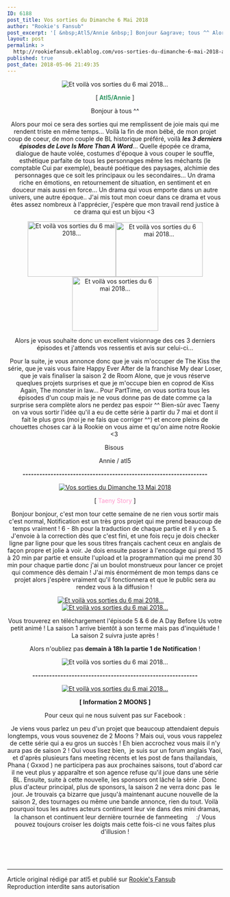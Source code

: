 ```yaml
---
ID: 6188
post_title: Vos sorties du Dimanche 6 Mai 2018
author: "Rookie's Fansub"
post_excerpt: '[ &nbsp;Atl5/Annie &nbsp;] Bonjour &agrave; tous ^^ Alors pour moi ce sera des sorties qui me remplissent de joie mais qui me rendent triste en m&ecirc;me temps... Voil&agrave; la fin de mon b&eacute;b&eacute;, de mon projet coup de coeur, de mon couple de BL historique pr&eacute;f&eacute;r&eacute;, voil&agrave; les 3 derniers &eacute;pisodes de Love Is More Than...'
layout: post
permalink: >
  http://rookiefansub.eklablog.com/vos-sorties-du-dimanche-6-mai-2018-a144608536
published: true
post_date: 2018-05-06 21:49:35
---
```

<p style="text-align: center;"><img src="https://united-subs.dearclouds.com/wp-content/uploads/2018/05/79f33a0d2e101a00f4fea6d7f1202da2.jpg" alt="Et voil&agrave; vos sorties du 6 mai 2018..."/></p>
<p style="text-align: center;">[<strong style="box-sizing: content-box;"><span style="box-sizing: content-box; color: #339966;">&nbsp;Atl5/Annie</span></strong>&nbsp;]</p>
<p style="text-align: center;">Bonjour &agrave; tous ^^</p>
<p style="text-align: center;">Alors pour moi ce sera des sorties qui me remplissent de joie mais qui me rendent triste en m&ecirc;me temps... Voil&agrave; la fin de mon b&eacute;b&eacute;, de mon projet coup de coeur, de mon couple de BL historique pr&eacute;f&eacute;r&eacute;, voil&agrave; <strong><em>les 3 derniers &eacute;pisodes de Love Is More Than A Word</em></strong>... Quelle &eacute;pop&eacute;e ce drama, dialogue de haute vol&eacute;e, costumes d'&eacute;poque &agrave; vous couper le souffle, esth&eacute;tique parfaite de tous les personnages m&ecirc;me les m&eacute;chants (le comptable Cui par exemple), beaut&eacute; po&eacute;tique des paysages, alchimie des personnages que ce soit les principaux ou les secondaires... Un drama riche en &eacute;motions, en retournement de situation, en sentiment et en douceur mais aussi en force... Un drama qui vous emporte dans un autre univers, une autre &eacute;poque.. J'ai mis tout mon coeur dans ce drama et vous &ecirc;tes assez nombreux &agrave; l'appr&eacute;cier, j'esp&egrave;re que mon travail rend justice &agrave; ce drama qui est un bijou &lt;3&nbsp;</p>
<p style="text-align: center;"><a href="http://rookiefansub.eklablog.com/love-is-more-than-a-word-7-12-episodes-vostfr-a132247542"><img src="http://ekladata.com/S2TskZMFfqQpXHnQjxMG-HLkEw0@206x129.png" alt="Et voil&agrave; vos sorties du 6 mai 2018..." width="206" height="129"/></a><a href="http://rookiefansub.eklablog.com/love-is-more-than-a-word-7-12-episodes-vostfr-a132247542"><img src="http://ekladata.com/l6yL1K-J1rsY1VE83aWdXg0XVeY@203x127.png" alt="Et voil&agrave; vos sorties du 6 mai 2018..." width="203" height="127"/></a><a href="http://rookiefansub.eklablog.com/love-is-more-than-a-word-7-12-episodes-vostfr-a132247542"><img src="http://ekladata.com/liIFy21t2cM2wH2qIrmRe4jTG2Y@201x126.png" alt="Et voil&agrave; vos sorties du 6 mai 2018..." width="201" height="126"/></a></p>
<p style="text-align: center;">Alors je vous souhaite donc un excellent visionnage des ces 3 derniers &eacute;pisodes et j'attends vos ressentis et avis sur celui-ci...</p>
<p style="text-align: center;">Pour la suite, je vous annonce donc que je vais m'occuper de The Kiss the s&eacute;rie, que je vais vous faire Happy Ever After de la franchise My dear Loser, que je vais finaliser la saison 2 de Room Alone, que je vous r&eacute;serve queqlues projets surprises et que je m'occupe bien en coprod de Kiss Again, The monster in law... Pour PartTime, on vous sortira tous les &eacute;pisodes d'un coup mais je ne vous donne pas de date comme &ccedil;a la surprise sera compl&egrave;te alors ne perdez pas espoir ^^ Bien-s&ucirc;r avec Taeny on va vous sortir l'id&eacute;e qu'il a eu de cette s&eacute;rie &agrave; partir du 7 mai et dont il fait le plus gros (moi je ne fais que corriger ^^) et encore pleins de chouettes choses car &agrave; la Rookie on vous aime et qu'on aime notre Rookie &lt;3&nbsp;</p>
<p style="text-align: center;">Bisous&nbsp;</p>
<p style="text-align: center;">Annie / atl5</p>
<p style="text-align: center;"><strong>------------------------------------------------------------------</strong></p>
<p style="text-align: center;"><a href="http://ekladata.com/wdh_L-I2PFhimAJ1XuXsgMLAIr4.png"><img src="http://ekladata.com/wdh_L-I2PFhimAJ1XuXsgMLAIr4@150x150.png" alt="Vos sorties du Dimanche 13 Mai 2018"/></a></p>
<p style="text-align: center;">[ <span style="color: #ff99cc;">Taeny Story</span> ]</p>
<p style="text-align: center;">Bonjour bonjour, c'est mon tour cette semaine de ne rien vous sortir mais c'est normal, Notification est un tr&egrave;s gros projet qui me prend beaucoup de temps vraiment ! 6 - 8h pour la traduction de chaque partie et il y en a 5. J'envoie &agrave; la correction d&egrave;s que c'est fini, et une fois re&ccedil;u je dois checker ligne par ligne pour que les sous titres fran&ccedil;ais cachent ceux en anglais de fa&ccedil;on propre et jolie &agrave; voir. Je dois ensuite passer &agrave; l'encodage qui prend 15 &agrave; 20 min par partie et ensuite l'upload et la programmation qui me prend 30&nbsp; min pour chaque partie donc j'ai un boulot monstrueux pour lancer ce projet qui commence d&egrave;s demain ! J'ai mis &eacute;norm&eacute;ment de mon temps dans ce projet alors j'esp&egrave;re vraiment qu'il fonctionnera et que le public sera au rendez vous &agrave; la diffusion !&nbsp;</p>
<p style="text-align: center;"><a href="http://ekladata.com/SnhNl2_ZZ-kw3uhFAnqYzYzPQQA.jpg"><img src="http://ekladata.com/SnhNl2_ZZ-kw3uhFAnqYzYzPQQA@350x197.jpg" alt="Et voil&agrave; vos sorties du 6 mai 2018..."/></a>&nbsp; &nbsp; &nbsp;<a href="http://ekladata.com/d5tmIJWxV5VQ261qI4x_m3yo0nM.jpg"><img src="http://ekladata.com/d5tmIJWxV5VQ261qI4x_m3yo0nM@350x197.jpg" alt="Et voil&agrave; vos sorties du 6 mai 2018..."/></a></p>
<p style="text-align: center;">Vous trouverez en t&eacute;l&eacute;chargement l'&eacute;pisode 5 &amp; 6 de A Day Before Us votre petit anim&eacute; ! La saison 1 arrive bient&ocirc;t &agrave; son terme mais pas d'inqui&eacute;tude ! La saison 2 suivra juste apr&egrave;s !</p>
<p style="text-align: center;">Alors n'oubliez pas<strong> demain &agrave; 18h la partie 1 de Notification</strong> !</p>
<p style="text-align: center;"><img src="http://ekladata.com/Difnz5qzN1PkNHHd_qt2yaJApOM@500x282.png" alt="Et voil&agrave; vos sorties du 6 mai 2018..."/></p>
<p style="text-align: center;"><strong>-----------------------------------------------------------</strong></p>
<p style="text-align: center;"><a href="http://ekladata.com/YISJ6DcUY7m5kyixwLwI3m7Z_YM.png"><img src="http://ekladata.com/YISJ6DcUY7m5kyixwLwI3m7Z_YM@500x211.png" alt="Et voil&agrave; vos sorties du 6 mai 2018..."/></a></p>
<p style="text-align: center;"><strong>[ Information 2 MOONS ]</strong></p>
<p style="text-align: center;">Pour ceux qui ne nous suivent pas sur Facebook :</p>
<p style="text-align: center;">Je viens vous parlez un peu d'un projet que beaucoup attendaient depuis longtemps, vous vous souvenez de 2 Moons ? Mais oui, vous vous rappelez de cette s&eacute;rie qui a eu gros un succ&egrave;s ! Eh bien accrochez vous mais il n'y aura pas de saison 2 ! Oui vous lisez bien,&nbsp; je suis sur un forum anglais Yaoi, et d'apr&egrave;s plusieurs fans meeting r&eacute;cents&nbsp;et les post de fans tha&iuml;landais, Phana ( Gxxod ) ne participera pas aux&nbsp;prochaines saisons, tout d'abord car il ne veut plus y appara&icirc;tre et son agence refuse qu'il joue dans une s&eacute;rie BL. Ensuite, suite &agrave; cette nouvelle, les sponsors ont l&acirc;ch&eacute; la s&eacute;rie . Donc plus d'acteur principal, plus de sponsors, la saison 2 ne verra&nbsp;donc pas&nbsp; le jour. Je trouvais &ccedil;a bizarre que jusqu'&agrave; maintenant aucune nouvelle de la saison 2, des tournages ou m&ecirc;me une bande annonce, rien du tout. Voil&agrave; pourquoi tous les autres acteurs continuent leur vie dans des mini dramas, la chanson et continuent leur derni&egrave;re tourn&eacute;e de fanmeeting&nbsp;<span class="_47e3 _5mfr" title="&eacute;motic&ocirc;ne unsure"><img class="img" src="http://ekladata.com/u6za6CNxS8YSdVX3lig4Lgrf-uw@16x16.png" width="16" height="16" alt=""/><span class="_7oe">:/</span></span>&nbsp;Vous pouvez toujours croiser les doigts mais cette fois-ci ne vous faites plus d'illusion !</p><br /><br /><br /><hr />Article original rédigé par atl5 et publié sur <a href="http://rookiefansub.eklablog.com/">Rookie's Fansub</a> <br /> Reproduction interdite sans autorisation